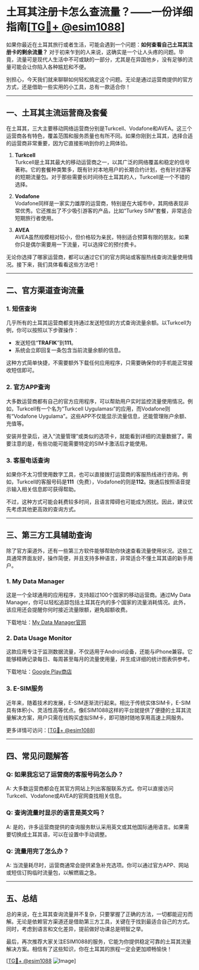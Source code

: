 # 土耳其注册卡怎么查流量？——一份详细指南[[TG💪+ @esim1088](https://t.me/s/esim1088)]

如果你最近在土耳其旅行或者生活，可能会遇到一个问题：**如何查看自己土耳其注册卡的剩余流量？** 对于初来乍到的人来说，这确实是一个让人头疼的问题。毕竟，流量可是现代人生活中不可或缺的一部分，尤其是在异国他乡，没有足够的流量可能会让你陷入各种尴尬和不便。

别担心，今天我们就来聊聊如何轻松搞定这个问题。无论是通过运营商提供的官方方式，还是借助一些实用的小工具，总有一款适合你！

---

## **一、土耳其主流运营商及套餐**

在土耳其，三大主要移动网络运营商分别是Turkcell、Vodafone和AVEA。这三个运营商各有特色，覆盖范围和服务质量也有所不同。如果你刚到土耳其，选择合适的运营商非常重要，因为它直接影响到你的上网体验。

1. **Turkcell**  
   Turkcell是土耳其最大的移动运营商之一，以其广泛的网络覆盖和稳定的信号著称。它的套餐种类繁多，既有针对本地用户的长期合约计划，也有针对游客的短期流量包。对于那些需要长时间待在土耳其的人，Turkcell是一个不错的选择。

2. **Vodafone**  
   Vodafone同样是一家实力雄厚的运营商，特别是在大城市中，其网络表现非常优秀。它还推出了不少吸引游客的产品，比如“Turkey SIM”套餐，非常适合短期旅行者使用。

3. **AVEA**  
   AVEA虽然规模相对较小，但价格较为亲民，特别适合预算有限的朋友。如果你只是偶尔需要用一下流量，可以选择它的预付费卡。

无论你选择了哪家运营商，都可以通过它们的官方网站或客服热线查询流量使用情况。接下来，我们具体看看这些方法吧！

---

## **二、官方渠道查询流量**

### 1. 短信查询  
几乎所有的土耳其运营商都支持通过发送短信的方式查询流量余额。以Turkcell为例，你可以按照以下步骤操作：

- 发送短信“**TRAFIK**”到**111**。
- 系统会立即回复一条包含当前流量余额的信息。

这种方式简单快捷，不需要额外下载任何应用程序，只需要确保你的手机能正常接收短信即可。

### 2. 官方APP查询  
大多数运营商都有自己的官方应用程序，可以帮助用户实时监控流量使用情况。例如，Turkcell有一个名为“Turkcell Uygulaması”的应用，而Vodafone则有“Vodafone Uygulama”。这些APP不仅能显示流量信息，还能管理账户余额、充值等。

安装并登录后，进入“流量管理”或类似的选项卡，就能看到详细的流量数据了。需要注意的是，有些功能可能需要特定的SIM卡激活后才能使用。

### 3. 客服电话查询  
如果你不太习惯使用数字工具，也可以直接拨打运营商的客服热线进行咨询。例如，Turkcell的客服号码是**111**（免费），Vodafone的则是**112**。拨通后按照语音提示输入相关信息即可获得帮助。

不过，这种方式可能会耗费较多时间，且语言障碍也可能成为困扰。因此，建议优先考虑其他更高效的查询方式。

---

## **三、第三方工具辅助查询**

除了官方渠道外，还有一些第三方软件能够帮助你快速查看流量使用状况。这些工具通常界面友好，操作简便，并且支持多种语言，非常适合不懂土耳其语的新手用户。

### 1. **My Data Manager**  
这是一个全球通用的应用程序，支持超过100个国家的移动运营商。通过My Data Manager，你可以轻松追踪包括土耳其在内的多个国家的流量消耗情况。此外，该应用还会提醒你何时接近流量限额，避免超额收费。

下载地址：[My Data Manager官网](https://www.my-data-manager.com)

### 2. **Data Usage Monitor**  
这款应用专注于监测数据流量，不仅适用于Android设备，还能与iPhone兼容。它能够精确记录每日、每周甚至每月的流量使用量，并生成详细的统计图表供参考。

下载地址：[Google Play商店](https://play.google.com/store/apps/details?id=com.datausage.monitor)

### 3. **E-SIM服务**  
近年来，随着技术的发展，E-SIM逐渐流行起来。相比于传统实体SIM卡，E-SIM具有体积小、灵活性高等优点。像ESIM1088这样的平台就提供了便捷的土耳其流量解决方案，用户只需在线购买虚拟SIM卡，即可随时随地享用高速上网服务。

更多详情可访问：[[TG💪+ @esim1088](https://t.me/s/esim1088)]

---

## **四、常见问题解答**

### Q: 如果我忘记了运营商的客服号码怎么办？
A: 大多数运营商都会在其官方网站上列出客服联系方式。你可以直接访问Turkcell、Vodafone或AVEA的官网查找相关信息。

### Q: 查询流量时显示的语言是英文吗？
A: 是的，许多运营商提供的查询服务默认采用英文或其他国际通用语言。如果需要切换成土耳其语，可以在设置中手动调整。

### Q: 流量用完了怎么办？
A: 当流量耗尽时，运营商通常会提供紧急补充选项。你可以通过官方APP、网站或短信订购临时流量包，以解燃眉之急。

---

## **五、总结**

总的来说，在土耳其查询流量并不复杂，只要掌握了正确的方法，一切都能迎刃而解。无论是依赖官方渠道还是借助第三方工具，关键在于找到最适合自己的方式。同时，考虑到语言和文化差异，提前做好功课总是明智之举。

最后，再次推荐大家关注ESIM1088的服务，它能为你提供稳定可靠的土耳其流量解决方案。相信有了这些知识，你在土耳其的旅程一定会更加顺畅愉快！

[[TG💪+ @esim1088](https://t.me/s/esim1088) ![Image](https://i.postimg.cc/4NQfJmqS/Snipaste-2025-05-13-00-14-12.png)]